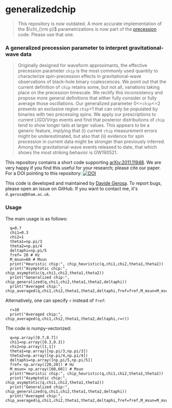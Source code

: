 # generalizedchip

> This repository is now outdated. A  more accurate implementation of the $\chi_{\rm p}$ parametrizations is now part of the [precession](https://github.com/dgerosa/precession) code. Please use that one.


### A generalized precession parameter to interpret gravitational-wave data

> Originally designed for waveform approximants, the effective precession parameter `chip` is the most commonly used quantity to characterize spin-precession effects in gravitational-wave observations of black-hole binary coalescences. We point out that the current definition of `chip` retains some, but not all, variations taking place on the precession timescale. We rectify this inconsistency and propose more general definitions that either fully consider or fully average those oscillations. Our generalized parameter 0<=`chip`<=2 presents an exclusive region `chip`>1 that can only be populated by binaries with two precessing spins. We apply our prescriptions to current LIGO/Virgo events and find that posterior distributions of `chip` tend to show longer tails at larger values. This appears to be a  generic feature, implying that (i) current `chip` measurement errors might be underestimated, but also that (ii) evidence for spin precession in current data might be stronger than previously inferred. Among the gravitational-wave events released to date, that which shows the most striking behavior is GW190521. 


This repository contains a short code supporting [arXiv:2011.11948](https://arxiv.org/abs/2011.11948). We are very happy if you find this useful for your research; please cite our paper. For a DOI pointing to this repository: [![DOI](https://zenodo.org/badge/DOI/10.5281/zenodo.4288255.svg)](https://doi.org/10.5281/zenodo.4288255)


This code is developed and maintained by [Davide Gerosa](https://davidegerosa.com/). To report bugs, please open an issue on GitHub. If you want to contact me, it's `d.gerosa@bham.ac.uk`. 


### Usage

The main usage is as follows:

      q=0.7
      chi1=0.3
      chi2=1
      theta1=np.pi/3
      theta2=np.pi/4
      deltaphi=np.pi/5
      fref= 20 # Hz
      M_msun=60 # Msun
      print("Heuristic chip:", chip_heuristic(q,chi1,chi2,theta1,theta2))
      print("Asymptotic chip:", chip_asymptotic(q,chi1,chi2,theta1,theta2))
      print("Generalized chip:", chip_generalized(q,chi1,chi2,theta1,theta2,deltaphi))
      print("Averaged chip:", chip_averaged(q,chi1,chi2,theta1,theta2,deltaphi,fref=fref,M_msun=M_msun))

Alternatively, one can specify `r` instead of `fref`:

      r=10
      print("Averaged chip:", chip_averaged(q,chi1,chi2,theta1,theta2,deltaphi,r=r))

The code is numpy-vectorized:

      q=np.array([0.7,0.7])
      chi1=np.array([0.3,0.3])
      chi2=np.array([1,1])
      theta1=np.array([np.pi/3,np.pi/3])
      theta2=np.array([np.pi/4,np.pi/4])
      deltaphi=np.array([np.pi/5,np.pi/5])
      fref= np.array([20,20]) # Hz
      M_msun= np.array([60,60]) # Msun
      print("Heuristic chip:", chip_heuristic(q,chi1,chi2,theta1,theta2))
      print("Asymptotic chip:", chip_asymptotic(q,chi1,chi2,theta1,theta2))
      print("Generalized chip:", chip_generalized(q,chi1,chi2,theta1,theta2,deltaphi))
      print("Averaged chip:", chip_averaged(q,chi1,chi2,theta1,theta2,deltaphi,fref=fref,M_msun=M_msun))

